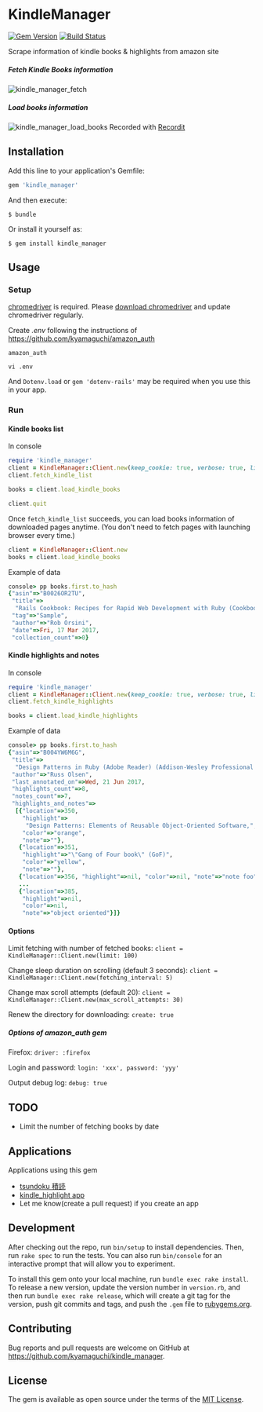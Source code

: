 # KindleManager

[![Gem Version](https://badge.fury.io/rb/kindle_manager.svg)](https://badge.fury.io/rb/kindle_manager)
[![Build Status](https://travis-ci.org/kyamaguchi/kindle_manager.svg?branch=master)](https://travis-ci.org/kyamaguchi/kindle_manager)

Scrape information of kindle books & highlights from amazon site

##### Fetch Kindle Books information

![kindle_manager_fetch](https://cloud.githubusercontent.com/assets/275284/25068993/e3792780-22ae-11e7-9040-3a91d6b3dd08.gif)

##### Load books information

![kindle_manager_load_books](https://cloud.githubusercontent.com/assets/275284/25068999/139b3994-22af-11e7-9e57-3cd217fa82eb.gif)
Recorded with [Recordit](http://recordit.co/)

## Installation

Add this line to your application's Gemfile:

```ruby
gem 'kindle_manager'
```

And then execute:

    $ bundle

Or install it yourself as:

    $ gem install kindle_manager

## Usage

### Setup

[chromedriver](https://sites.google.com/a/chromium.org/chromedriver/downloads) is required. Please [download chromedriver](http://chromedriver.storage.googleapis.com/index.html) and update chromedriver regularly.  

Create _.env_ following the instructions of https://github.com/kyamaguchi/amazon_auth

```
amazon_auth

vi .env
```

And `Dotenv.load` or `gem 'dotenv-rails'` may be required when you use this in your app.

### Run

#### Kindle books list

In console

```ruby
require 'kindle_manager'
client = KindleManager::Client.new(keep_cookie: true, verbose: true, limit: 1000)
client.fetch_kindle_list

books = client.load_kindle_books

client.quit
```

Once `fetch_kindle_list` succeeds, you can load books information of downloaded pages anytime.
(You don't need to fetch pages with launching browser every time.)

```ruby
client = KindleManager::Client.new
books = client.load_kindle_books
```

Example of data

```ruby
console> pp books.first.to_hash
{"asin"=>"B0026OR2TU",
 "title"=>
  "Rails Cookbook: Recipes for Rapid Web Development with Ruby (Cookbooks (O'Reilly))",
 "tag"=>"Sample",
 "author"=>"Rob Orsini",
 "date"=>Fri, 17 Mar 2017,
 "collection_count"=>0}
```

#### Kindle highlights and notes

In console

```ruby
require 'kindle_manager'
client = KindleManager::Client.new(keep_cookie: true, verbose: true, limit: 10)
client.fetch_kindle_highlights

books = client.load_kindle_highlights
```

Example of data

```ruby
console> pp books.first.to_hash
{"asin"=>"B004YW6M6G",
 "title"=>
  "Design Patterns in Ruby (Adobe Reader) (Addison-Wesley Professional Ruby Series)",
 "author"=>"Russ Olsen",
 "last_annotated_on"=>Wed, 21 Jun 2017,
 "highlights_count"=>8,
 "notes_count"=>7,
 "highlights_and_notes"=>
  [{"location"=>350,
    "highlight"=>
     "Design Patterns: Elements of Reusable Object-Oriented Software,",
    "color"=>"orange",
    "note"=>""},
   {"location"=>351,
    "highlight"=>"\"Gang of Four book\" (GoF)",
    "color"=>"yellow",
    "note"=>""},
   {"location"=>356, "highlight"=>nil, "color"=>nil, "note"=>"note foo"},
   ...
   {"location"=>385,
    "highlight"=>nil,
    "color"=>nil,
    "note"=>"object oriented"}]}
```

#### Options

Limit fetching with number of fetched books: `client = KindleManager::Client.new(limit: 100)`

Change sleep duration on scrolling (default 3 seconds): `client = KindleManager::Client.new(fetching_interval: 5)`

Change max scroll attempts (default 20): `client = KindleManager::Client.new(max_scroll_attempts: 30)`

Renew the directory for downloading: `create: true`

##### Options of amazon_auth gem

Firefox: `driver: :firefox`

Login and password: `login: 'xxx', password: 'yyy'`

Output debug log: `debug: true`

## TODO

- Limit the number of fetching books by date

## Applications

Applications using this gem

- [tsundoku 積読](https://github.com/kyamaguchi/tsundoku)
- [kindle_highlight app](https://github.com/kyamaguchi/kindle_highlight)
- Let me know(create a pull request) if you create an app

## Development

After checking out the repo, run `bin/setup` to install dependencies. Then, run `rake spec` to run the tests. You can also run `bin/console` for an interactive prompt that will allow you to experiment.

To install this gem onto your local machine, run `bundle exec rake install`. To release a new version, update the version number in `version.rb`, and then run `bundle exec rake release`, which will create a git tag for the version, push git commits and tags, and push the `.gem` file to [rubygems.org](https://rubygems.org).

## Contributing

Bug reports and pull requests are welcome on GitHub at https://github.com/kyamaguchi/kindle_manager.


## License

The gem is available as open source under the terms of the [MIT License](http://opensource.org/licenses/MIT).

